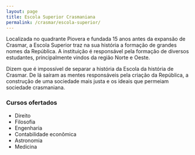 ```yaml
---
layout: page
title: Escola Superior Crasmaniana
permalink: /crasmar/escola-superior/
---
```


Localizada no quadrante Piovera e fundada 15 anos antes da expansão de Crasmar, a Escola Superior traz na sua história a formação de grandes nomes da República. A instituição é responsável pela formação de diversos estudantes, principalmente vindos da região Norte e Oeste.

Dizem que é impossível de separar a história da Escola da história de Crasmar. De lá saíram as mentes responsáveis pela criação da República, a construção de uma sociedade mais justa e os ideais que permeiam sociedade crasmaniana.

### Cursos ofertados
- Direito
- Filosofia
- Engenharia
- Contabilidade econômica
- Astronomia
- Medicina